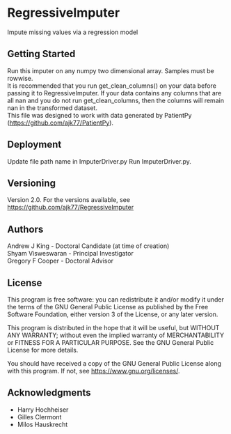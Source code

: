 # RegressiveImputer
Impute missing values via a regression model

## Getting Started

Run this imputer on any numpy two dimensional array. Samples must be rowwise.<br>
It is recommended that you run get_clean_columns() on your data before passing it to RegressiveImputer. If your data contains any columns that are all nan and you do not run get_clean_columns, then the columns will remain nan in the transformed dataset.<br>
This file was designed to work with data generated by PatientPy (https://github.com/ajk77/PatientPy).

## Deployment

Update file path name in ImputerDriver.py
Run ImputerDriver.py.<br />

## Versioning

Version 2.0. For the versions available, see https://github.com/ajk77/RegressiveImputer

## Authors

Andrew J King - Doctoral Candidate (at time of creation)<br />
Shyam Visweswaran - Principal Investigator<br />
Gregory F Cooper - Doctoral Advisor

## License

This program is free software: you can redistribute it and/or modify
it under the terms of the GNU General Public License as published by
the Free Software Foundation, either version 3 of the License, or
any later version.

This program is distributed in the hope that it will be useful,
but WITHOUT ANY WARRANTY; without even the implied warranty of
MERCHANTABILITY or FITNESS FOR A PARTICULAR PURPOSE.  See the
GNU General Public License for more details.

You should have received a copy of the GNU General Public License
along with this program.  If not, see <https://www.gnu.org/licenses/>.

## Acknowledgments

* Harry Hochheiser
* Gilles Clermont
* Milos Hauskrecht 

